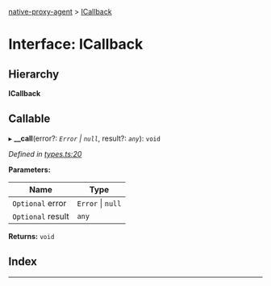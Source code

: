 [native-proxy-agent](../README.md) > [ICallback](../interfaces/icallback.md)

# Interface: ICallback

## Hierarchy

**ICallback**

## Callable
▸ **__call**(error?: *`Error` \| `null`*, result?: *`any`*): `void`

*Defined in [types.ts:20](https://github.axa.com/Digital/bauta-nodejs/blob/b71f37b/packages/native-proxy-agent/src/types.ts#L20)*

**Parameters:**

| Name | Type |
| ------ | ------ |
| `Optional` error | `Error` \| `null` |
| `Optional` result | `any` |

**Returns:** `void`

## Index

---

